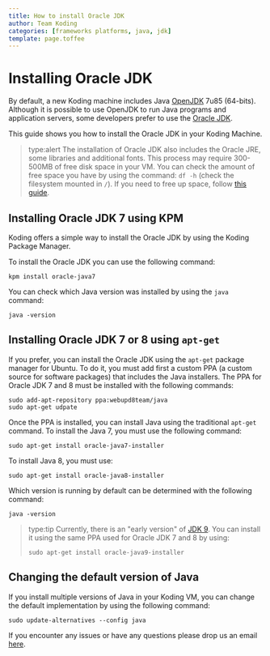 ```yaml
---
title: How to install Oracle JDK
author: Team Koding
categories: [frameworks platforms, java, jdk]
template: page.toffee
---
```


# Installing Oracle JDK

By default, a new Koding machine includes Java [OpenJDK](http://openjdk.java.net/) 7u85 (64-bits). 
Although it is possible to use OpenJDK to run Java programs and application servers, some developers prefer to use the [Oracle JDK](https://www.oracle.com/java/). 

This guide shows you how to install the Oracle JDK in your Koding Machine.

> type:alert
> The installation of Oracle JDK also includes the Oracle JRE, some libraries and additional fonts.
> This process may require 300-500MB of free disk space in your VM.
> You can check the amount of free space you have by using the command: `df -h` (check the filesystem mounted in `/`). 
> If you need to free up space, follow [this guide](http://learn.koding.com/guides/freeing-up-space/).

## Installing Oracle JDK 7 using KPM

Koding offers a simple way to install the Oracle JDK by using the Koding Package Manager.

To install the Oracle JDK you can use the following command:

```
kpm install oracle-java7

```

You can check which Java version was installed by using the `java` command:

```
java -version
```


## Installing Oracle JDK 7 or 8 using `apt-get`

If you prefer, you can install the Oracle JDK using the `apt-get` package manager for Ubuntu.
To do it, you must add first a custom PPA (a custom source for software packages) that includes the Java installers.
The PPA for Oracle JDK 7 and 8 must be installed with the following commands:

```
sudo add-apt-repository ppa:webupd8team/java 
sudo apt-get udpate
```

Once the PPA is installed, you can install Java using the traditional `apt-get` command. 
To install the Java 7, you must use the following command:

```
sudo apt-get install oracle-java7-installer
```

To install Java 8, you must use:

```
sudo apt-get install oracle-java8-installer
```

Which version is running by default can be determined with the following command:

```
java -version
```

> type:tip
> Currently, there is an "early version" of [JDK 9](https://jdk9.java.net/). 
> You can install it using the same PPA used for Oracle JDK 7 and 8 by using:
> ```
> sudo apt-get install oracle-java9-installer
> ```

## Changing the default version of Java

If you install multiple versions of Java in your Koding VM, you can change the default implementation by using the following command:

```
sudo update-alternatives --config java
```

If you encounter any issues or have any questions please drop us an email [here](mailto:support@koding.com).
